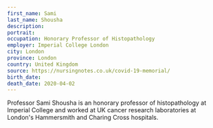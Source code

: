 ```yaml
---
first_name: Sami
last_name: Shousha
description: 
portrait: 
occupation: Honorary Professor of Histopathology
employer: Imperial College London
city: London
province: London
country: United Kingdom
source: https://nursingnotes.co.uk/covid-19-memorial/
birth_date: 
death_date: 2020-04-02
---
```


Professor Sami Shousha is an honorary professor of histopathology at Imperial College and worked at UK cancer research laboratories at London's Hammersmith and Charing Cross hospitals.
